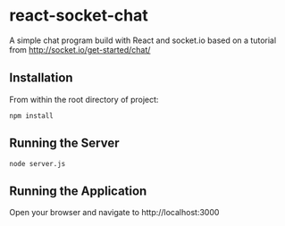 # react-socket-chat
A simple chat program build with React and socket.io based on a tutorial from http://socket.io/get-started/chat/

## Installation

From within the root directory of project:
```
npm install
```

## Running the Server
```
node server.js
```

## Running the Application
Open your browser and navigate to http://localhost:3000
